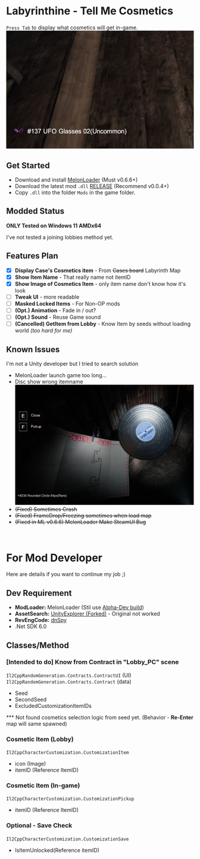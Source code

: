# Labyrinthine - Tell Me Cosmetics
`Press Tab` to display what cosmetics will get in-game.
![mod example](docs/Mod_Example.png)

## Get Started
- Download and install [MelonLoader](https://melonwiki.xyz) (Must v0.6.6+)
- Download the latest mod `.dll` [RELEASE](https://github.com/limitbrk/Labyrinthine-TellMeCosmetics/releases/latest) (Recommend v0.0.4+)
- Copy `.dll` into the folder `Mods` in the game folder.

## Modded Status
**ONLY Tested on Windows 11 AMDx64** 

I've not tested a joining lobbies method yet.

## Features Plan
- [x] **Display Case's Cosmetics item** - From ~~Cases board~~ Labyrinth Map
- [x] **Show Item Name** - That really name not itemID
- [x] **Show Image of Cosmetics Item** - only item name don't know how it's look
- [ ] **Tweak UI** - more readable
- [ ] **Masked Locked Items** - For Non-OP mods
- [ ] **(Opt.) Animation** - Fade in / out?
- [ ] **(Opt.) Sound** - Reuse Game sound
- [ ] **(Cancelled) GetItem from Lobby** - Know Item by seeds without loading world _(too hard for me)_

## Known Issues
I'm not a Unity developer but I tried to search solution
- MelonLoader launch game too long...
- Disc show wrong itemname
![bug01](docs/B01_Disc_no_icon.png)
- ~~(Fixed) Sometimes Crash~~
- ~~(Fixed) FrameDrop/Freezing sometimes when load map~~
- ~~(Fixed in ML v0.6.6) MelonLoader Make SteamUI Bug~~

&nbsp;
&nbsp;
# For Mod Developer
Here are details if you want to continue my job ;)

## Dev Requirement
- **ModLoader:** MelonLoader (Stil use [Alpha-Dev build](https://nightly.link/LavaGang/MelonLoader/workflows/build/alpha-development))
- **AssetSearch:** [UnityExplorer (Forked)](https://github.com/GrahamKracker/UnityExplorer) - Original not worked
- **RevEngCode:** [dnSpy](https://github.com/dnSpy/dnSpy)
- .Net SDK 6.0
 
## Classes/Method
### [Intended to do] Know from Contract in "Lobby_PC" scene
`Il2CppRandomGeneration.Contracts.ContractUI` (UI)
`Il2CppRandomGeneration.Contracts.Contract` (data)
- Seed 
- SecondSeed
- ExcludedCustomizationItemIDs

*** Not found cosmetics selection logic from seed yet. (Behavior - **Re-Enter** map will same spawned)

### Cosmetic Item (Lobby)
`Il2CppCharacterCustomization.CustomizationItem`
- icon (Image)
- itemID (Reference ItemID)

### Cosmetic Item (In-game)
`Il2CppCharacterCustomization.CustomizationPickup`
- itemID (Reference ItemID)

### Optional - Save Check 
`Il2CppCharacterCustomization.CustomizationSave`
- IsItemUnlocked(Reference itemID)

